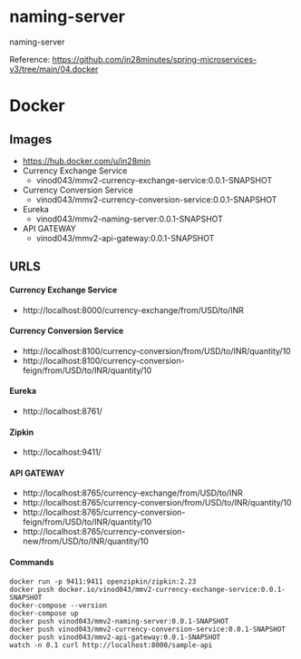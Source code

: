# naming-server
naming-server

Reference: https://github.com/in28minutes/spring-microservices-v3/tree/main/04.docker

# Docker

## Images

- https://hub.docker.com/u/in28min
- Currency Exchange Service 
	- vinod043/mmv2-currency-exchange-service:0.0.1-SNAPSHOT
- Currency Conversion Service
	- vinod043/mmv2-currency-conversion-service:0.0.1-SNAPSHOT
- Eureka
	- vinod043/mmv2-naming-server:0.0.1-SNAPSHOT
- API GATEWAY
	- vinod043/mmv2-api-gateway:0.0.1-SNAPSHOT

## URLS

#### Currency Exchange Service
- http://localhost:8000/currency-exchange/from/USD/to/INR

#### Currency Conversion Service
- http://localhost:8100/currency-conversion/from/USD/to/INR/quantity/10
- http://localhost:8100/currency-conversion-feign/from/USD/to/INR/quantity/10

#### Eureka
- http://localhost:8761/

#### Zipkin
- http://localhost:9411/

#### API GATEWAY
- http://localhost:8765/currency-exchange/from/USD/to/INR
- http://localhost:8765/currency-conversion/from/USD/to/INR/quantity/10
- http://localhost:8765/currency-conversion-feign/from/USD/to/INR/quantity/10
- http://localhost:8765/currency-conversion-new/from/USD/to/INR/quantity/10

#### Commands
```
docker run -p 9411:9411 openzipkin/zipkin:2.23
docker push docker.io/vinod043/mmv2-currency-exchange-service:0.0.1-SNAPSHOT
docker-compose --version
docker-compose up
docker push vinod043/mmv2-naming-server:0.0.1-SNAPSHOT
docker push vinod043/mmv2-currency-conversion-service:0.0.1-SNAPSHOT
docker push vinod043/mmv2-api-gateway:0.0.1-SNAPSHOT
watch -n 0.1 curl http://localhost:8000/sample-api
```
